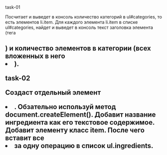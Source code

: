 task-01

Посчитает и выведет в консоль количество категорий в ul#categories, то есть элементов li.item. Для
каждого элемента li.item в списке ul#categories, найдет и выведет в консоль текст заголовка элемента
(тега <h2>) и количество элементов в категории (всех вложенных в него <li>).

task-02

Создаст отдельный элемент <li>. Обзательно используй метод document.createElement(). Добавит
название ингредиента как его текстовое содержимое. Добавит элементу класс item. После чего вставит
все <li> за одну операцию в список ul.ingredients.

